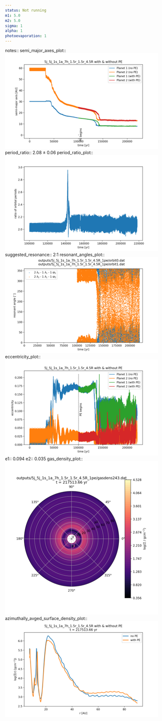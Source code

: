 ```yaml
---
status: Not running
m1: 5.0
m2: 5.0
sigma: 1
alpha: 1
photoevaporation: 1
---
```


notes::
semi_major_axes_plot:: ![semi_major_axes_5j_5j_1s_1a_7h_1.5r_1.5r_4.5R_1pe.png](plots/semi_major_axes/semi_major_axes_5j_5j_1s_1a_7h_1.5r_1.5r_4.5R_1pe.png)
period_ratio:: 2.08 ± 0.06
period_ratio_plot:: ![period_ratio_5j_5j_1s_1a_7h_1.5r_1.5r_4.5R_1pe.png](plots/period_ratio/period_ratio_5j_5j_1s_1a_7h_1.5r_1.5r_4.5R_1pe.png)
suggested_resonance:: 2:1
resonant_angles_plot:: ![resonant_angles_5j_5j_1s_1a_7h_1.5r_1.5r_4.5R_1pe.png](plots/resonant_angles/resonant_angles_5j_5j_1s_1a_7h_1.5r_1.5r_4.5R_1pe.png)
eccentricity_plot:: ![eccentricity_5j_5j_1s_1a_7h_1.5r_1.5r_4.5R_1pe.png](plots/eccentricity/eccentricity_5j_5j_1s_1a_7h_1.5r_1.5r_4.5R_1pe.png)
e1:: 0.094
e2:: 0.035
gas_density_plot:: ![gas_density_5j_5j_1s_1a_7h_1.5r_1.5r_4.5R_1pe.png](plots/gas_density/gas_density_5j_5j_1s_1a_7h_1.5r_1.5r_4.5R_1pe.png)
azimuthally_avged_surface_density_plot:: ![azimuthally_avged_surface_density_5j_5j_1s_1a_7h_1.5r_1.5r_4.5R_1pe.png](plots/azimuthally_avged_surface_density/azimuthally_avged_surface_density_5j_5j_1s_1a_7h_1.5r_1.5r_4.5R_1pe.png)
